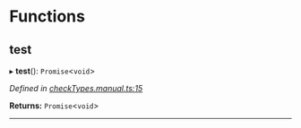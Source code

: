 

# Functions

<a id="test"></a>

##  test

▸ **test**(): `Promise`<`void`>

*Defined in [checkTypes.manual.ts:15](https://github.com/polkadot-js/api/blob/a7f1606/packages/api/src/checkTypes.manual.ts#L15)*

**Returns:** `Promise`<`void`>

___


